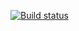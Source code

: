 [![Build status](https://ci.appveyor.com/api/projects/status/bmj80tjd6mhswyac/branch/main?svg=true)](https://ci.appveyor.com/project/Valted-cmd/unit-1-2/branch/main)
